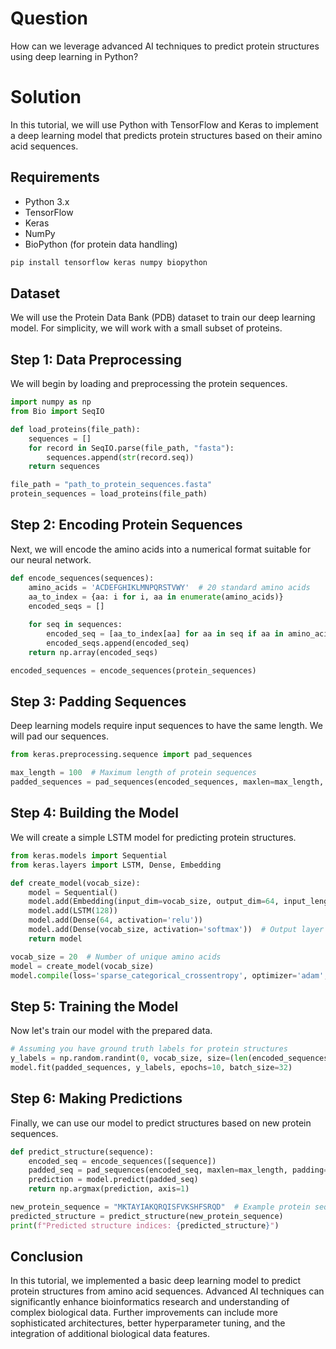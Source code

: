 # Question
How can we leverage advanced AI techniques to predict protein structures using deep learning in Python? 

# Solution

In this tutorial, we will use Python with TensorFlow and Keras to implement a deep learning model that predicts protein structures based on their amino acid sequences.

## Requirements
- Python 3.x
- TensorFlow
- Keras
- NumPy
- BioPython (for protein data handling)

```bash
pip install tensorflow keras numpy biopython
```

## Dataset
We will use the Protein Data Bank (PDB) dataset to train our deep learning model. For simplicity, we will work with a small subset of proteins.

## Step 1: Data Preprocessing

We will begin by loading and preprocessing the protein sequences.

```python
import numpy as np
from Bio import SeqIO

def load_proteins(file_path):
    sequences = []
    for record in SeqIO.parse(file_path, "fasta"):
        sequences.append(str(record.seq))
    return sequences

file_path = "path_to_protein_sequences.fasta"
protein_sequences = load_proteins(file_path)
```

## Step 2: Encoding Protein Sequences

Next, we will encode the amino acids into a numerical format suitable for our neural network.

```python
def encode_sequences(sequences):
    amino_acids = 'ACDEFGHIKLMNPQRSTVWY'  # 20 standard amino acids
    aa_to_index = {aa: i for i, aa in enumerate(amino_acids)}
    encoded_seqs = []
    
    for seq in sequences:
        encoded_seq = [aa_to_index[aa] for aa in seq if aa in amino_acids]
        encoded_seqs.append(encoded_seq)
    return np.array(encoded_seqs)

encoded_sequences = encode_sequences(protein_sequences)
```

## Step 3: Padding Sequences

Deep learning models require input sequences to have the same length. We will pad our sequences.

```python
from keras.preprocessing.sequence import pad_sequences

max_length = 100  # Maximum length of protein sequences
padded_sequences = pad_sequences(encoded_sequences, maxlen=max_length, padding='post')
```

## Step 4: Building the Model

We will create a simple LSTM model for predicting protein structures.

```python
from keras.models import Sequential
from keras.layers import LSTM, Dense, Embedding

def create_model(vocab_size):
    model = Sequential()
    model.add(Embedding(input_dim=vocab_size, output_dim=64, input_length=max_length))
    model.add(LSTM(128))
    model.add(Dense(64, activation='relu'))
    model.add(Dense(vocab_size, activation='softmax'))  # Output layer for amino acid types
    return model

vocab_size = 20  # Number of unique amino acids
model = create_model(vocab_size)
model.compile(loss='sparse_categorical_crossentropy', optimizer='adam', metrics=['accuracy'])
```

## Step 5: Training the Model

Now let's train our model with the prepared data.

```python
# Assuming you have ground truth labels for protein structures
y_labels = np.random.randint(0, vocab_size, size=(len(encoded_sequences),))  # Placeholder labels
model.fit(padded_sequences, y_labels, epochs=10, batch_size=32)
```

## Step 6: Making Predictions

Finally, we can use our model to predict structures based on new protein sequences.

```python
def predict_structure(sequence):
    encoded_seq = encode_sequences([sequence])
    padded_seq = pad_sequences(encoded_seq, maxlen=max_length, padding='post')
    prediction = model.predict(padded_seq)
    return np.argmax(prediction, axis=1)

new_protein_sequence = "MKTAYIAKQRQISFVKSHFSRQD"  # Example protein sequence
predicted_structure = predict_structure(new_protein_sequence)
print(f"Predicted structure indices: {predicted_structure}")
```

## Conclusion

In this tutorial, we implemented a basic deep learning model to predict protein structures from amino acid sequences. Advanced AI techniques can significantly enhance bioinformatics research and understanding of complex biological data. Further improvements can include more sophisticated architectures, better hyperparameter tuning, and the integration of additional biological data features.
